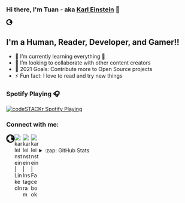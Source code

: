 ### Hi there, I'm Tuan - aka [Karl Einstein][website] 👋

[![Website](https://raw.githubusercontent.com/iconic/open-iconic/master/svg/globe.svg)](https://karleinstein.github.io)

## I'm a Human, Reader, Developer, and Gamer!!

- 🌱 I’m currently learning everything 🤣
- 👯 I’m looking to collaborate with other content creators
- 🥅 2021 Goals: Contribute more to Open Source projects
- ⚡ Fun fact: I love to read and try new things

### Spotify Playing 🎧

[<img src="https://now-playing-codestackr.vercel.app/api/spotify-playing" alt="codeSTACKr Spotify Playing" width="350" />](https://open.spotify.com/user/aoq3jnnterr4m8e1gzoi0wylw)

### Connect with me:

[<img align="left" alt="karleinstein.github.io" width="22px" src="https://raw.githubusercontent.com/iconic/open-iconic/master/svg/globe.svg" />][website]
[<img align="left" alt="karleinstein | LinkedIn" width="22px" src="https://cdn.jsdelivr.net/npm/simple-icons@v3/icons/linkedin.svg" />][linkedin]
[<img align="left" alt="karleinstein | Instagram" width="22px" src="https://cdn.jsdelivr.net/npm/simple-icons@v3/icons/instagram.svg" />][instagram]
[<img align="left" alt="karleinstein | Facebook" width="22px" src="https://cdn.jsdelivr.net/npm/simple-icons@3.13.0/icons/facebook.svg" />][facebook]

<br />
<br />

<details>
  <summary>:zap: GitHub Stats</summary>

  <img align="left" alt="codeSTACKr's GitHub Stats" src="https://github-readme-stats.codestackr.vercel.app/api?username=tuannq-0847&show_icons=true&hide_border=true" />

</details>

[instagram]: https://instagram.com/karleinstein
[linkedin]: https://www.linkedin.com/in/tu%E1%BA%A5n-nguy%E1%BB%85n-6aa2b0131/
[website]: https://karleinstein.github.io
[facebook]: https://facebook.com/karleinsteinz
